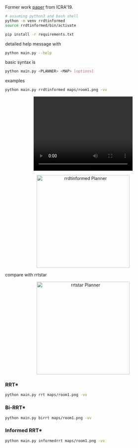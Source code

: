 
Former work [paper](https://arxiv.org/abs/1810.03749) from ICRA'19. 

```sh
# assuming python3 and bash shell
python -m venv rrdtinformed
source rrdtinformed/bin/activate
```

```sh
pip install -r requirements.txt
```


detailed help message with
```sh
python main.py --help
```

basic syntax is
```sh
python main.py <PLANNER> <MAP> [options]
```

examples
```sh
python main.py rrdtinformed maps/room1.png -vv
```

<p align="center">
<video width="320" height="240" controls>
    <source src="doc/images/path_planning.mp4" type="video/mp4">
</video>
</p>

<p align="center">
    <img width="300" height="300" src="doc/images/rrdtinformed.gif" alt="rrdtinformed Planner" />
</p>

compare with rrtstar

<p align="center">
    <img width="300" height="300" src="doc/images/rrtstar.gif" alt="rrtstar Planner" />
</p>

### RRT*

```sh
python main.py rrt maps/room1.png -vv
```


### Bi-RRT*

```sh
python main.py birrt maps/room1.png -vv
```


### Informed RRT*

```sh
python main.py informedrrt maps/room1.png -vv
```



